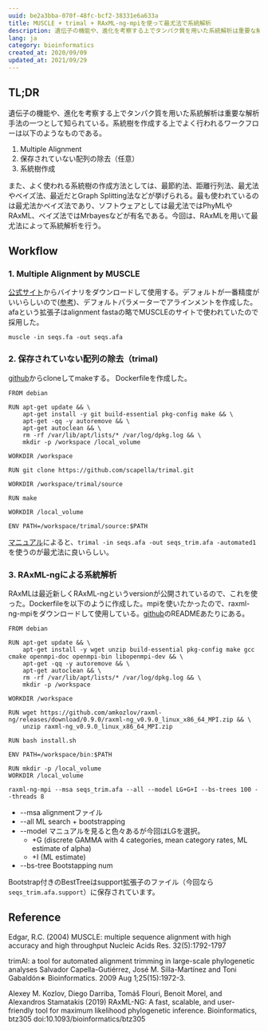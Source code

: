 ```yaml
---
uuid: be2a3bba-070f-48fc-bcf2-38331e6a633a
title: MUSCLE + trimal + RAxML-ng-mpiを使って最尤法で系統解析
description: 遺伝子の機能や、進化を考察する上でタンパク質を用いた系統解析は重要な解析手法の一つとして知られている。今回は、MUSCLEを用いてマルチプルアラインメントを作成し、非保存領域をTrimAlで除去したあと、RAxMLを用いて最尤法によって系統解析を行う。
lang: ja
category: bioinformatics
created_at: 2020/09/09
updated_at: 2021/09/29
---
```


## TL;DR

遺伝子の機能や、進化を考察する上でタンパク質を用いた系統解析は重要な解析手法の一つとして知られている。系統樹を作成する上でよく行われるワークフローは以下のようなものである。

1. Multiple Alignment
2. 保存されていない配列の除去（任意）
3. 系統樹作成

また、よく使われる系統樹の作成方法としては、最節約法、距離行列法、最尤法やベイズ法、最近だとGraph Splitting法などが挙げられる。最も使われているのは最尤法かベイズ法であり、ソフトウェアとしては最尤法ではPhyMLやRAxML、ベイズ法ではMrbayesなどが有名である。今回は、RAxMLを用いて最尤法によって系統解析を行う。

## Workflow

### 1. Multiple Alignment by MUSCLE

[公式サイト](https://drive5.com/muscle/downloads.htm)からバイナリをダウンロードして使用する。デフォルトが一番精度がいいらしいので([参考](https://drive5.com/muscle/manual/accurate.html))、デフォルトパラメーターでアラインメントを作成した。afaという拡張子はalignment fastaの略でMUSCLEのサイトで使われていたので採用した。

`muscle -in seqs.fa -out seqs.afa`

### 2. 保存されていない配列の除去（trimal)

[github](https://github.com/scapella/trimal)からcloneしてmakeする。
Dockerfileを作成した。

```docker
FROM debian

RUN apt-get update && \
    apt-get install -y git build-essential pkg-config make && \
    apt-get -qq -y autoremove && \
    apt-get autoclean && \
    rm -rf /var/lib/apt/lists/* /var/log/dpkg.log && \
    mkdir -p /workspace /local_volume 

WORKDIR /workspace

RUN git clone https://github.com/scapella/trimal.git 

WORKDIR /workspace/trimal/source

RUN make

WORKDIR /local_volume

ENV PATH=/workspace/trimal/source:$PATH
```

[マニュアル](http://trimal.cgenomics.org/use_of_the_command_line_trimal_v1.2)によると、`trimal -in seqs.afa -out seqs_trim.afa -automated1`を使うのが最尤法に良いらしい。

### 3. RAxML-ngによる系統解析

RAxMLは最近新しくRAxML-ngというversionが公開されているので、これを使った。Dockerfileを以下のように作成した。mpiを使いたかったので、raxml-ng-mpiをダウンロードして使用している。[github](https://github.com/amkozlov/raxml-ng)のREADMEあたりにある。

```docker
FROM debian

RUN apt-get update && \
    apt-get install -y wget unzip build-essential pkg-config make gcc cmake openmpi-doc openmpi-bin libopenmpi-dev && \
    apt-get -qq -y autoremove && \
    apt-get autoclean && \
    rm -rf /var/lib/apt/lists/* /var/log/dpkg.log && \
    mkdir -p /workspace

WORKDIR /workspace

RUN wget https://github.com/amkozlov/raxml-ng/releases/download/0.9.0/raxml-ng_v0.9.0_linux_x86_64_MPI.zip && \
    unzip raxml-ng_v0.9.0_linux_x86_64_MPI.zip

RUN bash install.sh 

ENV PATH=/workspace/bin:$PATH

RUN mkdir -p /local_volume
WORKDIR /local_volume
```

`raxml-ng-mpi --msa seqs_trim.afa --all --model LG+G+I --bs-trees 100 --threads 8`

- --msa alignmentファイル
- --all ML search + bootstrapping
- --model マニュアルを見ると色々あるが今回はLGを選択。
  - +G (discrete GAMMA with 4 categories, mean category rates, ML estimate of alpha)
  - +I (ML estimate)
- --bs-tree Bootstapping num

Bootstrap付きのBestTreeはsupport拡張子のファイル（今回なら`seqs_trim.afa.support`）に保存されています。

## Reference

Edgar, R.C. (2004) MUSCLE: multiple sequence alignment with high accuracy and high throughput Nucleic Acids Res. 32(5):1792-1797

trimAl: a tool for automated alignment trimming in large-scale phylogenetic analyses Salvador Capella-Gutiérrez, José M. Silla-Martínez and Toni Gabaldón∗ Bioinformatics. 2009 Aug 1;25(15):1972-3.

Alexey M. Kozlov, Diego Darriba, Tomáš Flouri, Benoit Morel, and Alexandros Stamatakis (2019) RAxML-NG: A fast, scalable, and user-friendly tool for maximum likelihood phylogenetic inference. Bioinformatics, btz305 doi:10.1093/bioinformatics/btz305
